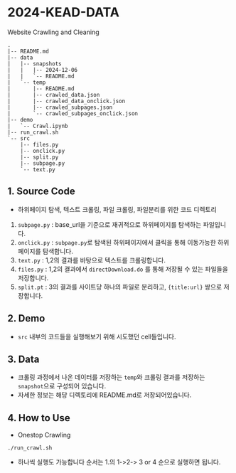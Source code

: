 # 2024-KEAD-DATA
Website Crawling and Cleaning

```
.
|-- README.md
|-- data
|   |-- snapshots
|   |   |-- 2024-12-06
|   |   `-- README.md
|   `-- temp
|       |-- README.md
|       |-- crawled_data.json
|       |-- crawled_data_onclick.json
|       |-- crawled_subpages.json
|       `-- crawled_subpages_onclick.json
|-- demo
|   `-- Crawl.ipynb
|-- run_crawl.sh
`-- src
    |-- files.py
    |-- onclick.py
    |-- split.py
    |-- subpage.py
    `-- text.py
```

## 1. Source Code
- 하위페이지 탐색, 텍스트 크롤링, 파일 크롤링, 파일분리를 위한 코드 디렉토리
1. `subpage.py` : base_url을 기준으로 재귀적으로 하위페이지를 탐색하는 파일입니다.
2. `onclick.py` : `subpage.py`로 탐색된 하위페이지에서 클릭을 통해 이동가능한 하위페이지를 탐색합니다.
3. `text.py` : 1,2의 결과를 바탕으로 텍스트를 크롤링합니다.
4. `files.py` : 1,2의 결과에서 `directDownload.do` 를 통해 저장될 수 있는 파일들을 저장합니다.
5. `split.pt` : 3의 결과를 사이트당 하나의 파일로 분리하고, `{title:url}` 쌍으로 저장합니다.

## 2. Demo
- `src` 내부의 코드들을 실행해보기 위해 시도했던 cell들입니다.

## 3. Data
- 크롤링 과정에서 나온 데이터를 저장하는 `temp`와 크롤링 결과를 저장하는 `snapshot`으로 구성되어 있습니다.
- 자세한 정보는 해당 디렉토리에 README.md로 저장되어있습니다.

## 4. How to Use
- Onestop Crawling
```shell
./run_crawl.sh
```
- 하나씩 실행도 가능합니다 순서는 1.의 1->2-> 3 or 4 순으로 실행하면 됩니다.
